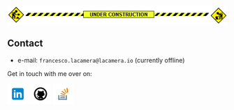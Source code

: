 <!-- icons -->
[1.1]: assets/icons/linkedin-48.png
[2.1]: assets/icons/github-48.png
[3.1]: assets/icons/stackoverflow-48.png

<!-- links -->
[1]: https://www.linkedin.com/in/fr9ncis
[2]: https://www.github.com/fr9ncis
[3]: https://stackoverflow.com/users/12709483/francesco-la-camera?tab=profile

<p align='center'>
	<img align='center' src="assets/img/construction.gif">
<p/>

## Contact

 * e-mail: `francesco.lacamera@lacamera.io` (currently offline)

Get in touch with me over on:

[![linkedin][1.1]][1]
[![github][2.1]][2]
[![stackoverflow][3.1]][3]


